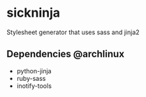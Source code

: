 # sickninja
Stylesheet generator that uses sass and jinja2

## Dependencies @archlinux
* python-jinja
* ruby-sass
* inotify-tools
